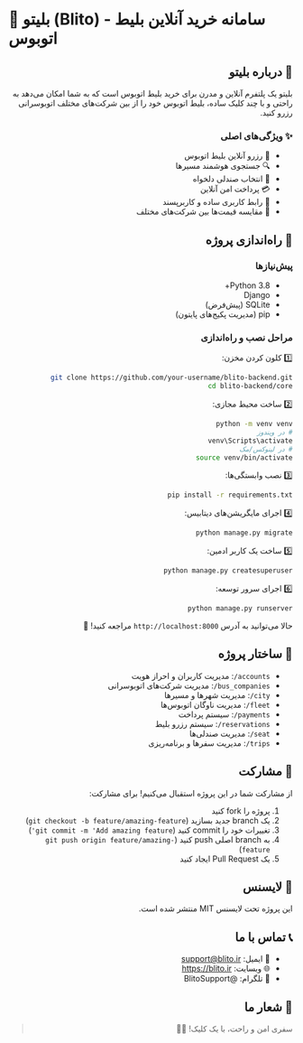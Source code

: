 # 🚌 بلیتو (Blito) - سامانه خرید آنلاین بلیط اتوبوس
<div dir="rtl">

## 🌟 درباره بلیتو
بلیتو یک پلتفرم آنلاین و مدرن برای خرید بلیط اتوبوس است که به شما امکان می‌دهد به راحتی و با چند کلیک ساده، بلیط اتوبوس خود را از بین شرکت‌های مختلف اتوبوسرانی رزرو کنید.

### ✨ ویژگی‌های اصلی
- 🎫 رزرو آنلاین بلیط اتوبوس
- 🔍 جستجوی هوشمند مسیرها
- 💺 انتخاب صندلی دلخواه
- 💳 پرداخت امن آنلاین
- 📱 رابط کاربری ساده و کاربرپسند
- 🎯 مقایسه قیمت‌ها بین شرکت‌های مختلف

## 🚀 راه‌اندازی پروژه

### پیش‌نیازها
- Python 3.8+
- Django
- SQLite (پیش‌فرض)
- pip (مدیریت پکیج‌های پایتون)

### مراحل نصب و راه‌اندازی

1️⃣ کلون کردن مخزن:
```bash
git clone https://github.com/your-username/blito-backend.git
cd blito-backend/core
```

2️⃣ ساخت محیط مجازی:
```bash
python -m venv venv
# در ویندوز
venv\Scripts\activate
# در لینوکس/مک
source venv/bin/activate
```

3️⃣ نصب وابستگی‌ها:
```bash
pip install -r requirements.txt
```

4️⃣ اجرای مایگریشن‌های دیتابیس:
```bash
python manage.py migrate
```

5️⃣ ساخت یک کاربر ادمین:
```bash
python manage.py createsuperuser
```

6️⃣ اجرای سرور توسعه:
```bash
python manage.py runserver
```

حالا می‌توانید به آدرس `http://localhost:8000` مراجعه کنید! 🎉

## 📁 ساختار پروژه
- `accounts/`: مدیریت کاربران و احراز هویت
- `bus_companies/`: مدیریت شرکت‌های اتوبوسرانی
- `city/`: مدیریت شهرها و مسیرها
- `fleet/`: مدیریت ناوگان اتوبوس‌ها
- `payments/`: سیستم پرداخت
- `reservations/`: سیستم رزرو بلیط
- `seat/`: مدیریت صندلی‌ها
- `trips/`: مدیریت سفرها و برنامه‌ریزی

## 🤝 مشارکت
از مشارکت شما در این پروژه استقبال می‌کنیم! برای مشارکت:
1. پروژه را fork کنید
2. یک branch جدید بسازید (`git checkout -b feature/amazing-feature`)
3. تغییرات خود را commit کنید (`git commit -m 'Add amazing feature'`)
4. به branch اصلی push کنید (`git push origin feature/amazing-feature`)
5. یک Pull Request ایجاد کنید

## 📝 لایسنس
این پروژه تحت لایسنس MIT منتشر شده است.

## 📞 تماس با ما
- 📧 ایمیل: support@blito.ir
- 🌐 وبسایت: https://blito.ir
- 📱 تلگرام: @BlitoSupport

## 🎯 شعار ما
> سفری امن و راحت، با یک کلیک! 🚌✨

</div> 